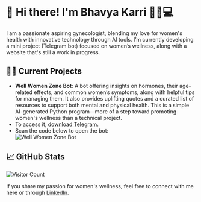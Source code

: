 # 👋 Hi there! I'm Bhavya Karri 👩‍⚕️💻

I am a passionate aspiring gynecologist, blending my love for women's health with innovative technology through AI tools. I’m currently developing a mini project (Telegram bot) focused on women’s wellness, along with a website that's still a work in progress.

## 🔬🌐 Current Projects
- **Well Women Zone Bot**: A bot offering insights on hormones, their age-related effects, and common women’s symptoms, along with helpful tips for managing them. It also provides uplifting quotes and a curated list of resources to support both mental and physical health. This is a simple AI-generated Python program—more of a step toward promoting women's wellness than a technical project.
- To access it, [download Telegram](https://telegram.org/apps).
- Scan the code below to open the bot:  
![Well Women Zone Bot](./images/botbarcode.png)

## 📈 GitHub Stats
![Visitor Count](https://komarev.com/ghpvc/?username=your-github-DigiDoc7277&color=blueviolet&style=flat-square)

If you share my passion for women's wellness, feel free to connect with me here or through [LinkedIn](https://www.linkedin.com/in/bkarri).
